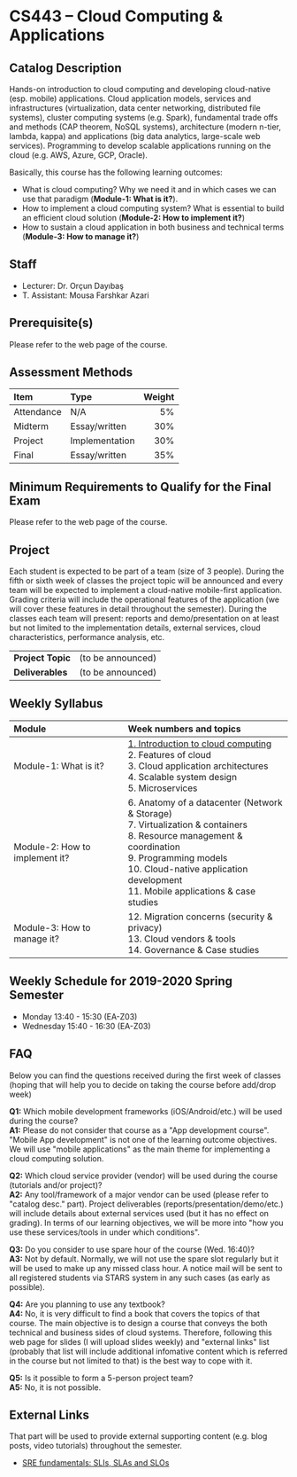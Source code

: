 # CS443 – Cloud Computing &amp; Applications

## Catalog Description
Hands-on introduction to cloud computing and developing cloud-native (esp. mobile) applications. Cloud application models, services and infrastructures (virtualization, data center networking, distributed file systems), cluster computing systems (e.g. Spark), fundamental trade offs and methods (CAP theorem, NoSQL systems), architecture (modern n-tier, lambda, kappa) and applications (big data analytics, large-scale web services). Programming to develop scalable applications running on the cloud (e.g. AWS, Azure, GCP, Oracle).

Basically, this course has the following learning outcomes:
* What is cloud computing? Why we need it and in which cases we can use that paradigm (__Module-1: What is it?__).
* How to implement a cloud computing system? What is essential to build an efficient cloud solution (__Module-2: How to implement it?__)
* How to sustain a cloud application in both business and technical terms (__Module-3: How to manage it?__)

## Staff
* Lecturer: Dr. Orçun Dayıbaş
* T. Assistant: Mousa Farshkar Azari

## Prerequisite(s)
Please refer to the web page of the course.

## Assessment Methods

| Item      | Type          | Weight  |
|:--------- |:------------- | -------:|
| Attendance| N/A           | 5%      |
| Midterm   | Essay/written | 30%     |
| Project   | Implementation| 30%     |
| Final     | Essay/written | 35%     |

## Minimum Requirements to Qualify for the Final Exam
Please refer to the web page of the course.

## Project
Each student is expected to be part of a team (size of 3 people). During the fifth or sixth week of classes the project topic will be announced and every team will be expected to implement a cloud-native mobile-first application. Grading criteria will include the operational features of the application (we will cover these features in detail throughout the semester). During the classes each team will present: reports and demo/presentation on at least but not limited to the implementation details, external services, cloud characteristics, performance analysis, etc.

| | |
|-|-|
|__Project Topic__ | (to be announced) |
|__Deliverables__  | (to be announced) |


## Weekly Syllabus

| Module | Week numbers and topics |
|:-------|:------|
| Module-1: What is it? | [1. Introduction to cloud computing](../master/slides/chapter-1.pdf) <br/> 2. Features of cloud <br/> 3. Cloud application architectures <br/> 4. Scalable system design <br/> 5. Microservices |
| Module-2: How to implement it? | 6. Anatomy of a datacenter (Network & Storage) <br/> 7. Virtualization & containers <br/> 8. Resource management & coordination <br/> 9. Programming models <br/> 10. Cloud-native application development <br/> 11. Mobile applications & case studies|
| Module-3: How to manage it? | 12. Migration concerns (security & privacy) <br/> 13. Cloud vendors & tools <br/> 14. Governance & Case studies |

## Weekly Schedule for 2019-2020 Spring Semester
* Monday 13:40 - 15:30 (EA-Z03)
* Wednesday 15:40 - 16:30 (EA-Z03)

## FAQ
Below you can find the questions received during the first week of classes (hoping that will help you to decide on taking the course before add/drop week)

__Q1:__ Which mobile development frameworks (iOS/Android/etc.) will be used during the course? <br/>
__A1:__ Please do not consider that course as a "App development course". "Mobile App development" is not one of the learning outcome objectives. We will use "mobile applications" as the main theme for implementing a cloud computing solution.

__Q2:__ Which cloud service provider (vendor) will be used during the course (tutorials and/or project)? <br/>
__A2:__ Any tool/framework of a major vendor can be used (please refer to "catalog desc." part). Project deliverables (reports/presentation/demo/etc.) will include details about external services used (but it has no effect on grading). In terms of our learning objectives, we will be more into "how you use these services/tools in under which conditions".

__Q3:__ Do you consider to use spare hour of the course (Wed. 16:40)? <br/>
__A3:__ Not by default. Normally, we will not use the spare slot regularly but it will be used to make up any missed class hour. A notice mail will be sent to all registered students via STARS system in any such cases (as early as possible).

__Q4:__ Are you planning to use any textbook? <br />
__A4:__ No, it is very difficult to find a book that covers the topics of that course. The main objective is to design a course that conveys the both technical and business sides of cloud systems. Therefore, following this web page for slides (I will upload slides weekly) and "external links" list (probably that list will include additional infomative content which is referred in the course but not limited to that) is the best way to cope with it.

__Q5:__ Is it possible to form a 5-person project team? <br />
__A5:__ No, it is not possible.

## External Links
That part will be used to provide external supporting content (e.g. blog posts, video tutorials) throughout the semester.

- [SRE fundamentals: SLIs, SLAs and SLOs](https://cloud.google.com/blog/products/gcp/sre-fundamentals-slis-slas-and-slos)
